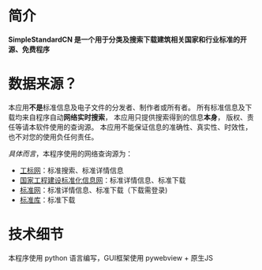 # 简介
**SimpleStandardCN 是一个用于分类及搜索下载建筑相关国家和行业标准的开源、免费程序**

# 数据来源？

本应用<b>不是</b>标准信息及电子文件的分发者、制作者或所有者。
所有标准信息及下载均来自程序自动<b>网络实时搜索</b>，
本应用只提供搜索得到的信息<b>本身</b>，
版权、责任等请本软件使用的查询源。
本应用不能保证信息的准确性、真实性、时效性，也不对您的使用负任何责任。

*具体而言*，本程序使用的网络查询源为：
- [工标网](http://www.csres.com)：标准搜索、标准详情信息
- [国家工程建设标准化信息网](http://www.ccsn.org.cn)：标准详情信息、标准下载
- [标准网](https://www.biaozhun.org)：标准详情信息、标准下载（下载需登录)
- [标准库](http://www.bzko.com)：标准下载

# 技术细节
本程序使用 python 语言编写，GUI框架使用 pywebview + 原生JS
